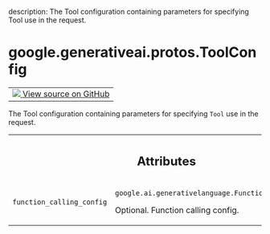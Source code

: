 description: The Tool configuration containing parameters for specifying Tool use in the request.

<div itemscope itemtype="http://developers.google.com/ReferenceObject">
<meta itemprop="name" content="google.generativeai.protos.ToolConfig" />
<meta itemprop="path" content="Stable" />
</div>

# google.generativeai.protos.ToolConfig

<!-- Insert buttons and diff -->

<table class="tfo-notebook-buttons tfo-api nocontent">
<td>
  <a target="_blank" href="https://github.com/googleapis/google-cloud-python/tree/main/packages/google-ai-generativelanguage/google/ai/generativelanguage_v1beta/types/content.py#L462-L475">
    <img src="https://www.tensorflow.org/images/GitHub-Mark-32px.png" />
    View source on GitHub
  </a>
</td>
</table>



The Tool configuration containing parameters for specifying ``Tool`` use in the request.

<!-- Placeholder for "Used in" -->




<!-- Tabular view -->
 <table class="responsive fixed orange">
<colgroup><col width="214px"><col></colgroup>
<tr><th colspan="2"><h2 class="add-link">Attributes</h2></th></tr>

<tr>
<td>

`function_calling_config`<a id="function_calling_config"></a>

</td>
<td>

`google.ai.generativelanguage.FunctionCallingConfig`

Optional. Function calling config.

</td>
</tr>
</table>



